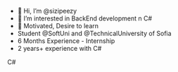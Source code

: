 - 👋 Hi, I’m @sizipeezy
- 👀 I’m interested in BackEnd development n C# 
- 🌱 Motivated, Desire to learn
- Student @SoftUni and @TechnicalUniversity of Sofia
- 6 Months Experience - Internship
- 2 years+ experience with C#

C#
